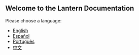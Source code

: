 ## Welcome to the Lantern Documentation

Please choose a language:

- [English](wiki/Welcome)
- [Español](wiki/Bienvenido)
- [Português](wiki/Bem-vindo)
- [中文](wiki/欢迎)